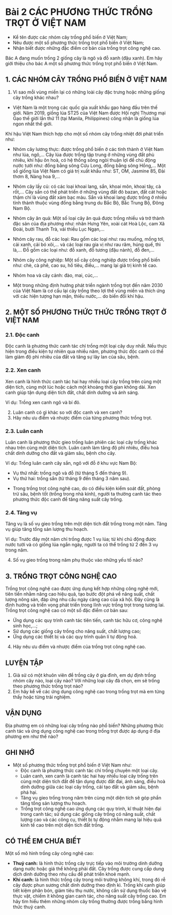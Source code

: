 # Bài 2 CÁC PHƯƠNG THỨC TRỒNG TRỌT Ở VIỆT NAM

- Kể tên được các nhóm cây trồng phổ biến ở Việt Nam;
- Nêu được một số phương thức trồng trọt phổ biến ở Việt Nam;
- Nhận biết được những đặc điểm cơ bản của trồng trọt công nghệ cao.

Bác A đang muốn trồng 2 giống cây là ngô và đỗ xanh (đậu xanh). Em hãy giới thiệu cho bác A một số phương thức trồng trọt phổ biến ở Việt Nam.

## 1. CÁC NHÓM CÂY TRỒNG PHỔ BIẾN Ở VIỆT NAM

1. Vì sao mỗi vùng miền lại có những loài cây đặc trưng hoặc những giống cây trồng khác nhau?
   
+ Việt Nam là một trong các quốc gia xuất khẩu gạo hàng đầu trên thế giới. Năm 2019, giống lúa ST25 của Việt Nam được Hội nghị Thương mại Gạo thế giới lần thứ 11 (tại Manila, Philippines) công nhận là giống lúa ngon nhất thế giới.

Khí hậu Việt Nam thích hợp cho một số nhóm cây trồng nhiệt đới phát triển như:
- Nhóm cây lương thực: được trồng phổ biến ở các tỉnh thành ở Việt Nam như lúa, ngô,... Cây lúa được trồng tập trung ở những vùng đất phù nhiêu, khí hậu ôn hoà, có hệ thống sông ngòi thuận lợi để chủ động nước tưới như: đồng bằng sông Cửu Long, đồng bằng sông Hồng,... Một số giống lúa Việt Nam có giá trị xuất khẩu như: ST, OM, Jasmine 85, Đài thơm 8, Nàng hoa 9,...
- Nhóm cây lấy củ: có các loại khoai lang, sắn, khoai môn, khoai tây, cà rốt,... Cây sắn có thể phát triển ở những vùng đất đỏ bazan, đất cát hoặc thậm chí là vùng đất xám bạc màu. Sắn và khoai lang được trồng ở nhiều tỉnh thành thuộc vùng đồng bằng trung du Bắc Bộ, Bắc Trung Bộ, Đông Nam Bộ.


- Nhóm cây ăn quả: Một số loại cây ăn quả được trồng nhiều và trở thành đặc sản của địa phương như: nhãn Hưng Yên, xoài cát Hoà Lộc, cam Xã Đoài, bưởi Thanh Trà, vải thiều Lục Ngạn,...
- Nhóm cây rau, đỗ các loại: Rau gồm các loại như: rau muống, mồng tơi, cải xanh, cải bó xôi,... và các loại rau gia vị như rau răm, húng quế, thì là,... Đỗ gồm các loại như: đỗ xanh, đỗ tương (đậu nành), đỗ đen,...
- Nhóm cây công nghiệp: Một số cây công nghiệp được trồng phổ biến như: chè, cà phê, cao su, hồ tiêu, điều,... mang lại giá trị kinh tế cao.
- Nhóm hoa và cây cảnh: đào, mai, cúc,...

+ Một trong những định hướng phát triển ngành trồng trọt đến năm 2030 của Việt Nam là cơ cấu lại cây trồng theo lợi thế vùng miền và thích ứng với các hiện tượng hạn mặn, thiếu nước,... do biến đổi khí hậu.

## 2. MỘT SỐ PHƯƠNG THỨC THỨC TRỒNG TRỌT Ở VIỆT NAM

### 2.1. Độc canh

Độc canh là phương thức canh tác chỉ trồng một loại cây duy nhất. Nếu thực hiện trong điều kiện tự nhiên qua nhiều năm, phương thức độc canh có thể làm giảm độ phì nhiêu của đất và tăng sự lây lan của sâu, bệnh.

### 2.2. Xen canh

Xen canh là hình thức canh tác hai hay nhiều loại cây trồng trên cùng một diện tích, cùng một lúc hoặc cách một khoảng thời gian không dài. Xen canh giúp tận dụng diện tích đất, chất dinh dưỡng và ánh sáng.

Ví dụ: Trồng xen canh ngô và bí đỏ.

2. Luân canh có gì khác so với độc canh và xen canh?
3. Hãy nêu ưu điểm và nhược điểm của từng phương thức trồng trọt.

### 2.3. Luân canh

Luân canh là phương thức gieo trồng luân phiên các loại cây trồng khác nhau trên cùng một diện tích. Luân canh làm tăng độ phì nhiêu, điều hoà chất dinh dưỡng cho đất và giảm sâu, bệnh cho cây.

Ví dụ: Trồng luân canh cây sắn, ngô với đỗ ở khu vực Nam Bộ:
- Vụ thứ nhất: trồng ngô và đỗ (từ tháng 5 đến tháng 9).
- Vụ thứ hai: trồng sắn (từ tháng 9 đến tháng 3 năm sau).

+ Trong trồng trọt công nghệ cao, do có điều kiện kiểm soát đất, phòng trừ sâu, bệnh tốt (trồng trong nhà kính), người ta thường canh tác theo phương thức độc canh để tăng năng suất cây trồng.

### 2.4. Tăng vụ

Tăng vụ là số vụ gieo trồng trên một diện tích đất trồng trong một năm. Tăng vụ giúp tăng tổng sản lượng thu hoạch.

Ví dụ: Trước đây một năm chỉ trồng được 1 vụ lúa; từ khi chủ động được nước tưới và có giống lúa ngắn ngày, người ta có thể trồng từ 2 đến 3 vụ trong năm.

4. Số vụ gieo trồng trong năm phụ thuộc vào những yếu tố nào?

## 3. TRỒNG TRỌT CÔNG NGHỆ CAO


Trồng trọt công nghệ cao được ứng dụng kết hợp những công nghệ mới, tiên tiến nhằm nâng cao hiệu quả, tạo bước đột phá về năng suất, chất lượng nông sản, đáp ứng nhu cầu ngày càng cao của xã hội. Đây cũng là định hướng và triển vọng phát triển trong lĩnh vực trồng trọt trong tương lai. Trồng trọt công nghệ cao có một số đặc điểm cơ bản sau:
- Ứng dụng các quy trình canh tác tiên tiến, canh tác hữu cơ, công nghệ sinh học,...;
- Sử dụng các giống cây trồng cho năng suất, chất lượng cao;
- Ứng dụng các thiết bị và các quy trình quản lí tự động hoá.

4. Hãy nêu ưu điểm và nhược điểm của trồng trọt công nghệ cao.

## LUYỆN TẬP

1. Giả sử có một khuôn viên để trồng cây ở gia đình, em dự định trồng nhóm cây nào, loại cây nào? Với những loại cây đã chọn, em sẽ trồng theo phương thức trồng trọt nào?
2. Em hãy kể về các ứng dụng công nghệ cao trong trồng trọt mà em từng thấy hoặc từng trải nghiệm.

## VẬN DỤNG

Địa phương em có những loại cây trồng nào phổ biến? Những phương thức canh tác và ứng dụng công nghệ cao trong trồng trọt được áp dụng ở địa phương em như thế nào?

## GHI NHỚ

- Một số phương thức trồng trọt phổ biến ở Việt Nam như:
    - Độc canh là phương thức canh tác chỉ trồng chuyên một loại cây.
    - Luân canh, xen canh là canh tác hai hay nhiều loại cây trồng trên cùng một diện tích đất để tận dụng được đất đai, ánh sáng, điều hoà dinh dưỡng giữa các loại cây trồng, cải tạo đất và giảm sâu, bệnh phá hại.
    - Tăng vụ gieo trồng trong năm trên cùng một diện tích sẽ góp phần tăng tổng sản lượng thu hoạch.
    - Trồng trọt công nghệ cao ứng dụng các quy trình, kĩ thuật hiện đại trong canh tác; sử dụng các giống cây trồng có năng suất, chất lượng cao và các công cụ, thiết bị tự động nhằm mang lại hiệu quả kinh tế cao trên một diện tích đất trồng.

## CÓ THỂ EM CHƯA BIẾT

Một số mô hình trồng cây công nghệ cao:
- **Thuỷ canh:** là hình thức trồng cây trực tiếp vào môi trường dinh dưỡng dạng nước hoặc giá thể không phải đất. Cây trồng được cung cấp dung dịch dinh dưỡng theo nhu cầu để phát triển khoẻ mạnh.
- **Khí canh:** là hình thức trồng cây trong môi trường không khí, trong đó rễ cây được phun sương chất dinh dưỡng theo định kì. Trồng khí canh giúp tiết kiệm phân bón, giảm tiêu thụ nước, không cần sử dụng thuốc bảo vệ thực vật, chiếm ít không gian canh tác, cho năng suất cây trồng cao.
Em hãy tìm hiểu thêm những nhóm cây trồng thường được trồng bằng hình thức thuỷ canh.
